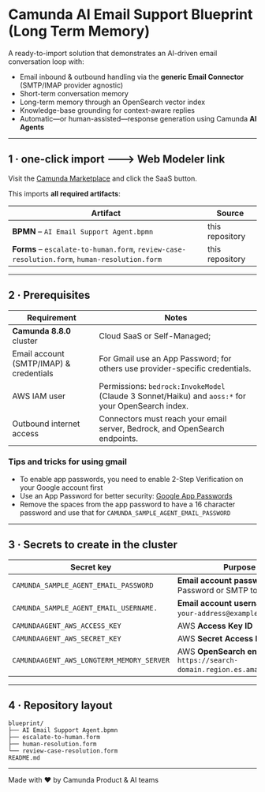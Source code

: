 # Camunda AI Email Support Blueprint (Long Term Memory)

A ready-to-import solution that demonstrates an AI-driven email conversation loop with:

* Email inbound & outbound handling via the **generic Email Connector** (SMTP/IMAP provider agnostic)
* Short-term conversation memory
* Long-term memory through an OpenSearch vector index
* Knowledge-base grounding for context-aware replies
* Automatic—or human-assisted—response generation using Camunda **AI Agents**

---

## 1 · one-click import  🡒  **Web Modeler link**

Visit the [Camunda Marketplace](https://marketplace.camunda.com/en-US/apps/522492/ai-email-support-agent) and click the SaaS button.

This imports **all required artifacts**:

| Artifact                                                                                     | Source          |
|----------------------------------------------------------------------------------------------|-----------------|
| **BPMN**  – `AI Email Support Agent.bpmn`                                                    | this repository |
| **Forms** – `escalate-to-human.form`, `review-case-resolution.form`, `human-resolution.form` | this repository |

---

## 2 · Prerequisites

| Requirement                             | Notes                                                                                              |
|-----------------------------------------|----------------------------------------------------------------------------------------------------|
| **Camunda 8.8.0** cluster               | Cloud SaaS or Self-Managed;                                                                        |
| Email account (SMTP/IMAP) & credentials | For Gmail use an App Password; for others use provider-specific credentials.                       |
| AWS IAM user                            | Permissions: `bedrock:InvokeModel` (Claude 3 Sonnet/Haiku) and `aoss:*` for your OpenSearch index. |
| Outbound internet access                | Connectors must reach your email server, Bedrock, and OpenSearch endpoints.                        |

### Tips and tricks for using gmail
- To enable app passwords, you need to enable 2-Step Verification on your Google account first
- Use an App Password for better security: [Google App Passwords](https://myaccount.google.com/apppasswords)
- Remove the spaces from the app password to have a 16 character password and use that for `CAMUNDA_SAMPLE_AGENT_EMAIL_PASSWORD`

---

## 3 · Secrets to create in the cluster

| Secret key                                | Purpose                                                                            |
|-------------------------------------------|------------------------------------------------------------------------------------|
| `CAMUNDA_SAMPLE_AGENT_EMAIL_PASSWORD`     | **Email account password** (App Password or SMTP token)                            |
| `CAMUNDA_SAMPLE_AGENT_EMAIL_USERNAME.   ` | **Email account username** (e.g. `your-address@example.com`)                       |
| `CAMUNDAAGENT_AWS_ACCESS_KEY`             | AWS **Access Key ID**                                                              |
| `CAMUNDAAGENT_AWS_SECRET_KEY`             | AWS **Secret Access Key**                                                          |
| `CAMUNDAAGENT_AWS_LONGTERM_MEMORY_SERVER` | AWS **OpenSearch endpoint** (e.g. `https://search-domain.region.es.amazonaws.com`) |

---

## 4 · Repository layout

```
blueprint/
├── AI Email Support Agent.bpmn
├── escalate-to-human.form
├── human-resolution.form
└── review-case-resolution.form
README.md
```

---

Made with ❤️ by Camunda Product & AI teams
